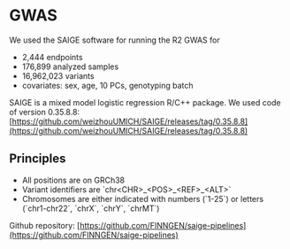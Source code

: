 # GWAS

We used the SAIGE software for running the R2 GWAS for

* 2,444 endpoints
* 176,899 analyzed samples
* 16,962,023 variants
* covariates: sex, age, 10 PCs, genotyping batch

SAIGE is a mixed model logistic regression R/C++ package. We used code of version 0.35.8.8: [https://github.com/weizhouUMICH/SAIGE/releases/tag/0.35.8.8](https://github.com/weizhouUMICH/SAIGE/releases/tag/0.35.8.8)

## Principles

* All positions are on GRCh38
* Variant identifiers are \`chr&lt;CHR&gt;\_&lt;POS&gt;\_&lt;REF&gt;\_&lt;ALT&gt;\`
* Chromosomes are either indicated with numbers \(\`1-25\`\) or letters \(\`chr1-chr22\`, \`chrX\`, \`chrY\`, \`chrMT\`\)

Github repository: [https://github.com/FINNGEN/saige-pipelines](https://github.com/FINNGEN/saige-pipelines)

## 

